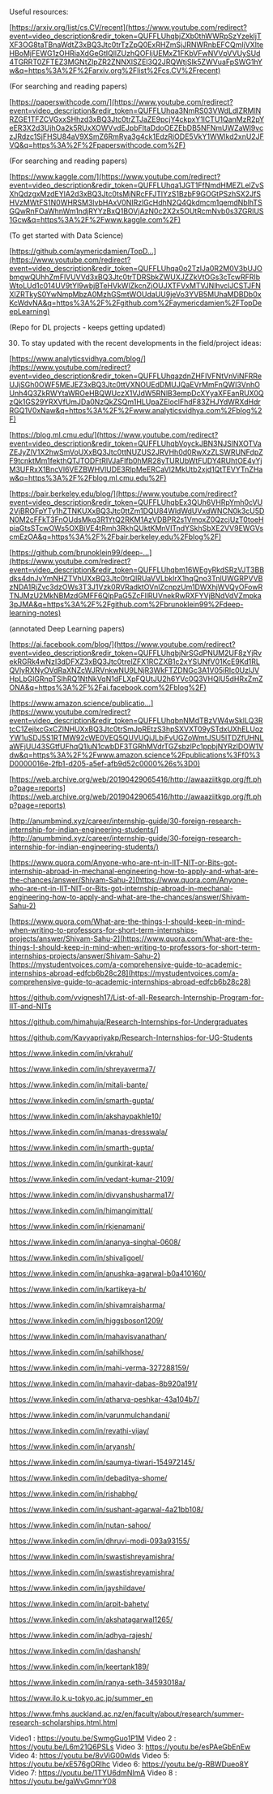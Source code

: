  Useful resources:

[https://arxiv.org/list/cs.CV/recent](https://www.youtube.com/redirect?event=video_description&redir_token=QUFFLUhqbjZXb0thWWRpSzYzekljTXF3OG8taTBnaWdtZ3xBQ3Jtc0trTzZpQ0ExRHZmSjJRNWRnbEFCQmljVXIteHBoMjFEWG1zOHRiaXdGeGtlQllZUzhQOFljUEMxZ1FKbVFwNVVpVVUySUd4TGRRT0ZFTEZ3MGNtZlpZR2ZNNXlSZEl3Q2JRQWtjSlk5ZWVuaFpSWG1hYw&q=https%3A%2F%2Farxiv.org%2Flist%2Fcs.CV%2Frecent)

(For searching and reading papers)

[https://paperswithcode.com/](https://www.youtube.com/redirect?event=video_description&redir_token=QUFFLUhqa3NmRS03VWdLdlZRMlNRZGE1TFZCVGxxSHhzd3xBQ3Jtc0trZTJaZE9pcjY4ckpxY1lCTU1QanMzR2pYeER3X2d3UjhOa2k5RUxXOWVvdEJpbFltaDdoOEZEbDB5NFNmUWZaWl9vczJRdzc1SjFHSU84aV9XSmZ6RmRya3g4ck1EdzRiODE5VkY1WWlkd2xnU2JFVQ&q=https%3A%2F%2Fpaperswithcode.com%2F)

(For searching and reading papers)

[https://www.kaggle.com/](https://www.youtube.com/redirect?event=video_description&redir_token=QUFFLUhqa1JGT1FfNmdHMEZLelZvSXhQdzgxMzdEYlA2d3xBQ3Jtc0tsMjNRcFFJTlYzS1BzbF9GOGtPSzhSX2JfSHVzMWtFS1N0WHRSM3lvbHAxV0NIRzlGcHdhN2Q4Qkdmcm1qemdNblhTSGQwRnFOaWhnWm1ndjRYYzBxQ1BOVjAzN0c2X2x5OUtRcmNvb0s3ZGRlUS1Gcw&q=https%3A%2F%2Fwww.kaggle.com%2F)

(To get started with Data Science)

[https://github.com/aymericdamien/TopD...](https://www.youtube.com/redirect?event=video_description&redir_token=QUFFLUhqa0o2TzlJa0R2M0V3bUJObmgwQUhhZmFlVUVVd3xBQ3Jtc0trTDRSbkZWUXJZZkVtOGs3cTcwRFRIbWtoLUd1c014UV9tYl9wbjBTeHVkWlZkcnZjOUJXTFVxMTVJNlhvclJCSTJFNXlZRTkyS0YwNmpMbzA0MzhGSmtWOUdaUU9jeVo3YVB5MUhaMDBDb0xKcWdvNA&q=https%3A%2F%2Fgithub.com%2Faymericdamien%2FTopDeepLearning)

(Repo for DL projects - keeps getting updated)

30. To stay updated with the recent developments in the field/project ideas:

[https://www.analyticsvidhya.com/blog/](https://www.youtube.com/redirect?event=video_description&redir_token=QUFFLUhqazdnZHFIVFNtVnViNFRReUJjSGh0OWF5MEJEZ3xBQ3Jtc0ttVXNOUEdDMUJQaEVrMmFnQWI3VnhOUnh4Q3ZkRWYtaWROeHBQWUczX1VJdW5RNlB3empDcXYyaXFEanRUX0QzQk1GS29YRXVfUmJDa0NzQkZSQm1HLUpaZEloclFhdF83ZHJYdWRXdHdrRGQ1V0xNaw&q=https%3A%2F%2Fwww.analyticsvidhya.com%2Fblog%2F)

[https://blog.ml.cmu.edu/](https://www.youtube.com/redirect?event=video_description&redir_token=QUFFLUhqbVoyckJBN3NJSlNXOTVaZEJyZlV1X2hwSmVoUXxBQ3Jtc0ttNUZUS2JRVHh0d0RwXzZLSWRUNFdpZF9tcnktMm1fekthQTJTODFtRlVJaFlfb0hMR28yTURUbWtFUDY4RUhtOE4yYjM3UFRxX1BncVl6VEZBWHVlUDE3RlpMeERCaVl2MkUtb2xjd1QtTEVYTnZHaw&q=https%3A%2F%2Fblog.ml.cmu.edu%2F)

[https://bair.berkeley.edu/blog/](https://www.youtube.com/redirect?event=video_description&redir_token=QUFFLUhqbEx3QUh6VHRpYmh0cVU2VjBROFpYTy1hZTNKUXxBQ3Jtc0ttZm1DQU84WldWdUVxdWNCN0k3cU5DN0M2cFFkT3FnOUdsMkg3R1YtQ2RKM1AzVDBPR2s1VmoxZ0QzcjUzT0toeHpiaGtsSTcwOWs5OXBiVE4tRmh3RkhQUktKMnVITndYSkhSbXE2VV9EWGVscmEzOA&q=https%3A%2F%2Fbair.berkeley.edu%2Fblog%2F)

[https://github.com/brunoklein99/deep-...](https://www.youtube.com/redirect?event=video_description&redir_token=QUFFLUhqbm16WEgyRkdSRzVJT3BBdks4dnJvYmNHZTVhUXxBQ3Jtc0trQlRUaVVLbklrX1hqQno3TnlUWGRPVVBzNDA1RjZvc3dzOWs3T3J1Vzk0RVRadktOVnlZcnpzUm1DWXhjWVQyOFowRTNJMzU2MkNBMzdGMFF6QlpPaG5ZcFllRUVnekRwRXFYVjBNdVdVZmpka3pJMA&q=https%3A%2F%2Fgithub.com%2Fbrunoklein99%2Fdeep-learning-notes)

(annotated Deep Learning papers)

[https://ai.facebook.com/blog/](https://www.youtube.com/redirect?event=video_description&redir_token=QUFFLUhqbjNrSGdPNUM2UF8zYjRvekRGRk4wNzI3dDFXZ3xBQ3Jtc0trelZFX1RCZXB1c2xYSUNfV01KcE9Kd1RLQVlyRXNyOVdRaXNZcWJRVnkwNU9LNjR3WkFTZDNGc3A1V05iRlc0UzlJVHpLbGlGRnpTSlhRQ1NtNkVqN1dFLXpFQUtJU2h6YVc0Q3VHQlU5dHRxZmZONA&q=https%3A%2F%2Fai.facebook.com%2Fblog%2F)

[https://www.amazon.science/publicatio...](https://www.youtube.com/redirect?event=video_description&redir_token=QUFFLUhqbnNMdTBzVW4wSklLQ3RtcC1ZejlxcGxCZlNHUXxBQ3Jtc0trSmJpREtzS3hpSXVXT09ySTdxUXhELUozYW1uSDJ5S1RTMW92cWE0VEQ5QUVUQjJLbjFvUGZoWmtJSU5ITDZfUHNLaWFjUU43SGtfUFhqQ1luN1cwbDF3TGRhMVdrTGZsbzlPc1ppbjNYRzlDOW1Vdw&q=https%3A%2F%2Fwww.amazon.science%2Fpublications%3Ff0%3D0000016e-2fb1-d205-a5ef-afb9d52c0000%26s%3D0)

[https://web.archive.org/web/20190429065416/http://awaaziitkgp.org/ft.php?page=reports](https://web.archive.org/web/20190429065416/http://awaaziitkgp.org/ft.php?page=reports)

[http://anumbmind.xyz/career/internship-guide/30-foreign-research-internship-for-indian-engineering-students/](http://anumbmind.xyz/career/internship-guide/30-foreign-research-internship-for-indian-engineering-students/)

[https://www.quora.com/Anyone-who-are-nt-in-IIT-NIT-or-Bits-got-internship-abroad-in-mechanal-engineering-how-to-apply-and-what-are-the-chances/answer/Shivam-Sahu-2](https://www.quora.com/Anyone-who-are-nt-in-IIT-NIT-or-Bits-got-internship-abroad-in-mechanal-engineering-how-to-apply-and-what-are-the-chances/answer/Shivam-Sahu-2)

[https://www.quora.com/What-are-the-things-I-should-keep-in-mind-when-writing-to-professors-for-short-term-internships-projects/answer/Shivam-Sahu-2](https://www.quora.com/What-are-the-things-I-should-keep-in-mind-when-writing-to-professors-for-short-term-internships-projects/answer/Shivam-Sahu-2)
 [https://mystudentvoices.com/a-comprehensive-guide-to-academic-internships-abroad-edfcb6b28c28](https://mystudentvoices.com/a-comprehensive-guide-to-academic-internships-abroad-edfcb6b28c28)

https://github.com/vvignesh17/List-of-all-Research-Internship-Program-for-IIT-and-NITs

https://github.com/himahuja/Research-Internships-for-Undergraduates

https://github.com/Kavyapriyakp/Research-Internships-for-UG-Students

https://www.linkedin.com/in/vkrahul/

https://www.linkedin.com/in/shreyaverma7/

https://www.linkedin.com/in/mitali-bante/

https://www.linkedin.com/in/smarth-gupta/

https://www.linkedin.com/in/akshaypakhle10/

https://www.linkedin.com/in/manas-dresswala/

https://www.linkedin.com/in/smarth-gupta/

https://www.linkedin.com/in/gunkirat-kaur/

https://www.linkedin.com/in/vedant-kumar-2109/

https://www.linkedin.com/in/divyanshusharma17/

https://www.linkedin.com/in/himangimittal/

https://www.linkedin.com/in/rkjenamani/

https://www.linkedin.com/in/ananya-singhal-0608/

https://www.linkedin.com/in/shivaligoel/

https://www.linkedin.com/in/anushka-agarwal-b0a410160/

https://www.linkedin.com/in/kartikeya-b/

https://www.linkedin.com/in/shivamraisharma/

https://www.linkedin.com/in/higgsboson1209/

https://www.linkedin.com/in/mahavisvanathan/

https://www.linkedin.com/in/sahilkhose/

https://www.linkedin.com/in/mahi-verma-327288159/

https://www.linkedin.com/in/mahavir-dabas-8b920a191/

https://www.linkedin.com/in/atharva-peshkar-43a104b7/

https://www.linkedin.com/in/varunmulchandani/

https://www.linkedin.com/in/revathi-vijay/

https://www.linkedin.com/in/aryansh/

https://www.linkedin.com/in/saumya-tiwari-154972145/

https://www.linkedin.com/in/debaditya-shome/

https://www.linkedin.com/in/rishabhg/

https://www.linkedin.com/in/sushant-agarwal-4a21bb108/

https://www.linkedin.com/in/nutan-sahoo/

https://www.linkedin.com/in/dhruvi-modi-093a93155/

https://www.linkedin.com/in/swastishreyamishra/

https://www.linkedin.com/in/swastishreyamishra/

https://www.linkedin.com/in/jayshildave/

https://www.linkedin.com/in/arpit-bahety/

https://www.linkedin.com/in/akshatagarwal1265/

https://www.linkedin.com/in/adhya-rajesh/

https://www.linkedin.com/in/dashansh/

https://www.linkedin.com/in/keertank189/

https://www.linkedin.com/in/ranya-seth-34593018a/

https://www.ilo.k.u-tokyo.ac.jp/summer_en

https://www.fmhs.auckland.ac.nz/en/faculty/about/research/summer-research-scholarships.html.html

Video1 : https://youtu.be/SwmgGuo1P1M
Video 2 : https://youtu.be/L6m21Q6PSLs
Video 3: https://youtu.be/esPAeGbEnEw
Video 4: https://youtu.be/8vViG00wlds
Video 5: https://youtu.be/xE576gORlhc
Video 6: https://youtu.be/g-RBWDueo8Y
Video 7: https://youtu.be/1TYU6dmNlmA
Video 8 : https://youtu.be/gaWvGmnrY08
